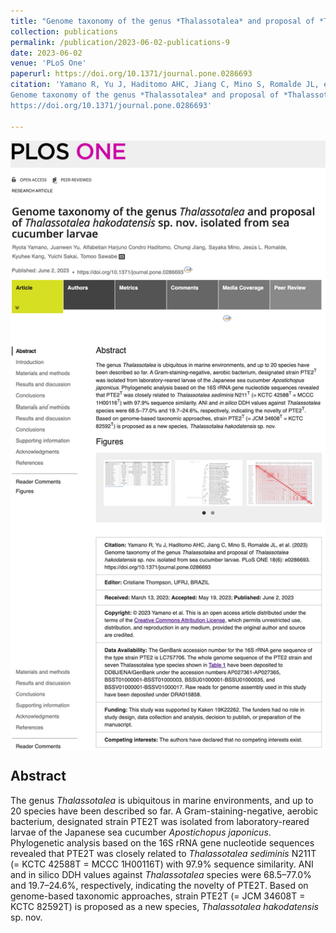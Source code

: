 ```yaml
---
title: "Genome taxonomy of the genus *Thalassotalea* and proposal of *Thalassotalea hakodatensis* sp. nov. isolated from sea cucumber larvae"
collection: publications
permalink: /publication/2023-06-02-publications-9
date: 2023-06-02
venue: 'PLoS One'
paperurl: https://doi.org/10.1371/journal.pone.0286693
citation: 'Yamano R, Yu J, Haditomo AHC, Jiang C, Mino S, Romalde JL, et al. (2023) 
Genome taxonomy of the genus *Thalassotalea* and proposal of *Thalassotalea hakodatensis* sp. nov. isolated from sea cucumber larvae. PLoS ONE 18(6): e0286693. 
https://doi.org/10.1371/journal.pone.0286693'

---
```


<!-- Text -->

<img src="/images/pub-screencut/pub09.png"  align=center />

Abstract
-----
The genus *Thalassotalea* is ubiquitous in marine environments, and up to 20 species have been described so far. 
A Gram-staining-negative, aerobic bacterium, designated strain PTE2T was isolated from laboratory-reared larvae of the Japanese sea cucumber *Apostichopus japonicus*. 
Phylogenetic analysis based on the 16S rRNA gene nucleotide sequences revealed that PTE2T was closely related to *Thalassotalea sediminis* N211T (= KCTC 42588T = MCCC 1H00116T) with 97.9% sequence similarity. 
ANI and in silico DDH values against *Thalassotalea* species were 68.5–77.0% and 19.7–24.6%, respectively, indicating the novelty of PTE2T. 
Based on genome-based taxonomic approaches, strain PTE2T (= JCM 34608T = KCTC 82592T) is proposed as a new species, *Thalassotalea hakodatensis* sp. nov.
